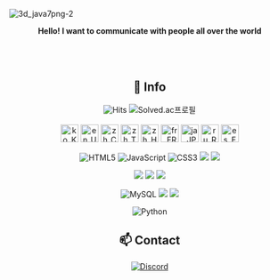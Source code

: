 ![3d_java7png-2](https://user-images.githubusercontent.com/66160055/171332001-a0ab5673-c29c-40f8-bed9-9d4cd642c7c7.png)


<div align=center><b>Hello! I want to communicate with people all over the world</b>
<br>
<br>
<br>
<br>
  
## 💬 Info
  
![Hits](https://hits.seeyoufarm.com/api/count/incr/badge.svg?url=https%3A%2F%2Fgithub.com%2FHiBixby&count_bg=%23FFDECB&title_bg=%23FFC0C0&icon=&icon_color=%23FFCBCB&title=hits&edge_flat=false)
![Solved.ac프로필](http://mazassumnida.wtf/api/mini/generate_badge?boj=okgoogle)<br><br>
<img src="https://user-images.githubusercontent.com/66160055/184511340-c55452c5-9707-42ea-942b-614e17e4bd65.png" width=32 title="ko_KR / Native">
<img src="https://user-images.githubusercontent.com/66160055/184511434-4ac895b2-8f32-439d-bba8-d90e6190e4c1.png" width=32 title="en_US">
<img src="https://user-images.githubusercontent.com/66160055/184511410-4ad4a1c3-df7b-4538-82aa-d205faae073a.png" width=32 title="zh_CN">
<img src="https://user-images.githubusercontent.com/66160055/184511466-e7f2b327-c0d7-4baa-b010-148983486cf6.png" width=32 title="zh_TW">
<img src="https://user-images.githubusercontent.com/66160055/184511485-e532bc86-ea6a-47d6-a088-b3d93acb85d6.png" width=32 title="zh_HK">
<img src="https://user-images.githubusercontent.com/66160055/184511331-24cd2d99-29b9-4220-a219-92b3abc30599.png" width=32 title="fr_FR">
<img src="https://user-images.githubusercontent.com/66160055/203222873-cf2c03e1-11f5-4b90-b8fe-2cbbfa5d22fa.png" width=32 title="ja_JP">
<img src="https://user-images.githubusercontent.com/66160055/184511450-9017dee4-3287-4d25-83f4-425dbc8cdc13.png" width=32 title="ru_RU">
<img src="https://user-images.githubusercontent.com/66160055/184511508-0a131d81-e0de-448c-9efb-8f54c99fd516.png" width=32 title="es_ES">


  
![HTML5](https://img.shields.io/badge/HTML5-E34F26.svg?&style=flat-square&logo=HTML5&logoColor=white)
![JavaScript](https://img.shields.io/badge/JavaScript-F7DF1E.svg?&style=flat-square&logo=JavaScript&logoColor=white)
![CSS3](https://img.shields.io/badge/CSS3-1572B6.svg?&style=flat-square&logo=CSS3&logoColor=white)
<img src="https://img.shields.io/badge/react-61DAFB?style=flat-square&logo=react&logoColor=black">
 <img src="https://img.shields.io/badge/Vue-4FC08D?style=flat-square&logo=Vue.js&logoColor=white">

<img src="https://img.shields.io/badge/java-007396?style=flat-square&logo=Java&logoColor=white" />
<img src="https://img.shields.io/badge/Spring%20Boot-6DB33F.svg?&style=flat-square&logo=Spring%20Boot&logoColor=white" />
<img src="https://img.shields.io/badge/Spring%20Security-6DB33F.svg?&style=flat-square&logo=Spring%20Security&logoColor=white" />
  
![MySQL](https://img.shields.io/badge/MySQL-4479A1.svg?&style=flat-square&logo=MySQL&logoColor=white)
<img src="https://img.shields.io/badge/linux-FCC624?style=flat-square&logo=linux&logoColor=black">
<img src="https://img.shields.io/badge/nginx-009639?style=flat-square&logo=nginx&logoColor=white">
  
![Python](https://img.shields.io/badge/Python-3776AB.svg?&style=flat-square&logo=Python&logoColor=white)

## 📫 Contact
<a href="https://discord.gg/a9rWwKzNYV">
  <img alt="Discord" src ="https://img.shields.io/badge/Discord-5865F2.svg?&style=flat-square&logo=Python&logoColor=white"/>
</a>
